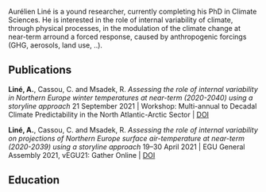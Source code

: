 Aurélien Liné is a yound researcher, currently completing his PhD in Climate Sciences.
He is interested in the role of internal variability of climate, through physical processes, in the modulation of the climate change at near-term arround a forced response, caused by anthropogenic forcings (GHG, aerosols, land use, ..).

## Publications

**Liné, A.**, Cassou, C. and Msadek, R. *Assessing the role of internal variability in Northern Europe winter temperatures at near-term (2020-2040) using a storyline approach*
21 September 2021 | Workshop: Multi-annual to Decadal Climate Predictability in the North Atlantic-Arctic Sector | [DOI](doi:10.5281/ZENODO.5543500)

**Liné, A.**, Cassou, C. and Msadek, R. *Assessing the role of internal variability on projections of Northern Europe surface air-temperature at near-term (2020-2039) using a storyline approach*
19–30 April 2021 | EGU General Assembly 2021, vEGU21: Gather Online | [DOI](doi:10.5194/egusphere-egu21-15177)

## Education
